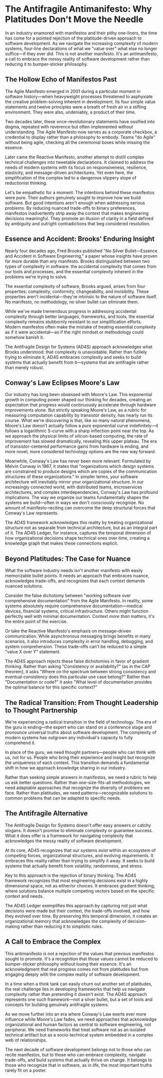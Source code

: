 # The Antifragile Antimanifesto: Why Platitudes Don't Move the Needle

In an industry enamored with manifestos and their pithy one-liners, the time has come for a pointed rejection of the platitude-driven approach to software development. As we navigate the increasing complexity of modern systems, four-line declarations of what we "value over" what else no longer suffice—if they ever did. This is not another manifesto. It's an antimanifesto, a call to embrace the messy reality of software development rather than reducing it to bumper-sticker philosophy.

## The Hollow Echo of Manifestos Past

The Agile Manifesto emerged in 2001 during a particular moment in software history—when heavyweight processes threatened to asphyxiate the creative problem-solving inherent in development. Its four simple value statements and twelve principles were a breath of fresh air in a stifling environment. They were also, undeniably, a product of their time.

Two decades later, these once-revolutionary statements have ossified into dogma, repeated with reverence but often implemented without understanding. The Agile Manifesto now serves as a corporate checkbox, a credential to display rather than a philosophy to embody. Teams "do Agile" without being agile, checking all the ceremonial boxes while missing the essence.

Later came the Reactive Manifesto, another attempt to distill complex technical challenges into tweetable declarations. It claimed to address the needs of modern systems with its focus on responsiveness, resilience, elasticity, and message-driven architectures. Yet even here, the simplification of the complex led to a dangerous slippery slope of reductionist thinking.

Let's be empathetic for a moment. The intentions behind these manifestos were pure. Their authors genuinely sought to improve how we build software. But good intentions aren't enough when addressing serious problems. By reducing nuanced trade-offs to binary preferences, manifestos inadvertently strip away the context that makes engineering decisions meaningful. They promote an illusion of clarity in a field defined by ambiguity and outright contradictions that beg considered resolution.

## Essence and Accident: Brooks' Enduring Insight

Nearly four decades ago, Fred Brooks published "No Silver Bullet—Essence and Accident in Software Engineering," a paper whose insights have proven far more durable than any manifesto. Brooks distinguished between two types of complexity in software: the accidental complexity that comes from our tools and processes, and the essential complexity inherent in the problems we're trying to solve.

The essential complexity of software, Brooks argued, arises from four properties: complexity, conformity, changeability, and invisibility. These properties aren't incidental—they're intrinsic to the nature of software itself. No manifesto, no methodology, no silver bullet can eliminate them.

While we've made tremendous progress in addressing accidental complexity through better languages, frameworks, and tools, the essential complexity remains stubbornly resistant to our simplification efforts. Modern manifestos often make the mistake of treating essential complexity as if it were accidental—as if the right mindset or methodology could somehow banish it.

The Antifragile Design for Systems (AD4S) approach acknowledges what Brooks understood: that complexity is unavoidable. Rather than futilely trying to eliminate it, AD4S embraces complexity and seeks to build systems that actually benefit from it—systems that are antifragile rather than merely robust.

## Conway's Law Eclipses Moore's Law

Our industry has long been obsessed with Moore's Law. This exponential growth in computing power shaped our thinking for decades, creating an expectation that progress would continuously accelerate through hardware improvements alone. But strictly speaking Moore's Law, as a rubric for measuring computation capability by transistor density, has nearly run its course. What we're discovering is that, like so many natural phenomena, Moore's Law doesn't actually follow a pure exponential curve indefinitely—it follows a logarithmic S-curve with a sharp inflection point near the top. As we approach the physical limits of silicon-based computing, the rate of improvement has slowed dramatically, revealing this upper plateau. The era of transistor-centered performance gains from hardware is ending, and more novel, more considered technology options are the new way forward.

Meanwhile, Conway's Law has never been more relevant. Formulated by Melvin Conway in 1967, it states that "organizations which design systems are constrained to produce designs which are copies of the communication structures of these organizations." In simpler terms, your software architecture will inevitably mirror your organizational structure. In our increasingly connected world, with distributed teams, microservices architectures, and complex interdependencies, Conway's Law has profound implications. The way we organize our teams fundamentally shapes the systems we build—often in ways we don't consciously recognize. No amount of manifesto-reciting can overcome the deep structural forces that Conway's Law represents.

The AD4S framework acknowledges this reality by treating organizational structure not as separate from technical architecture, but as an integral part of it. The AD4S Ledger, for instance, captures the temporal dimension of how organizational decisions shape technical ones over time, creating a knowledge graph that makes these connections explicit.

## Beyond Platitudes: The Case for Nuance

What the software industry needs isn't another manifesto with easily memorizable bullet points. It needs an approach that embraces nuance, acknowledges trade-offs, and recognizes that each context demands nuanced solutions. 

Consider the false dichotomy between "working software over comprehensive documentation" from the Agile Manifesto. In reality, some systems absolutely require comprehensive documentation—medical devices, financial systems, critical infrastructure. Others might function perfectly well with minimal documentation. Context *more than* matters, it's the entire point of the exercise.

Or take the Reactive Manifesto's emphasis on message-driven communication. While asynchronous messaging brings benefits in many scenarios, it also introduces complexity in error handling, debugging, and system comprehension. These trade-offs can't be reduced to a simple "value X over Y" statement.

The AD4S approach rejects these false dichotomies in favor of gradient thinking. Rather than asking "Consistency or availability?" (as in the CAP theorem), it asks "Where on the spectrum between strong consistency and eventual consistency does this particular use case belong?" Rather than "Documentation or code?" it asks "What level of documentation provides the optimal balance for this specific context?"

## The Radical Transition: From Thought Leadership to Thought Partnership

We're experiencing a radical transition in the field of technology. The era of the guru is ending—the expert who can stand on a conference stage and pronounce universal truths about software development. The complexity of modern systems has outgrown any individual's capacity to fully comprehend it.

In place of the guru, we need thought partners—people who can think with us, not for us. People who bring their experience and insight but recognize the uniqueness of each context. This transition demands a fundamental shift in how we approach knowledge sharing in our industry.

Rather than seeking simple answers in manifestos, we need a rubric to help us ask better questions. Rather than one-size-fits-all methodologies, we need adaptable approaches that recognize the diversity of problems we face. Rather than platitudes, we need patterns—recognizable solutions to common problems that can be adapted to specific needs.

## The Antifragile Alternative

The Antifragile Design for Systems doesn't offer easy answers or catchy slogans. It doesn't promise to eliminate complexity or guarantee success. What it does offer is a framework for navigating complexity that acknowledges the messy reality of software development.

At its core, AD4S recognizes that our systems exist within an ecosystem of competing forces, organizational structures, and evolving requirements. It embraces this reality rather than trying to simplify it away. It seeks to build systems that actually benefit from volatility, randomness, and stress.

Key to this approach is the rejection of binary thinking. The AD4S framework recognizes that most engineering decisions exist in a highly dimensional space, not as either/or choices. It embraces gradient thinking, where solutions balance multiple competing vectors based on the specific context and needs.

The AD4S Ledger exemplifies this approach by capturing not just what decisions were made but their context, the trade-offs involved, and how they evolved over time. By preserving this temporal dimension, it creates an organizational memory that acknowledges the complexity of decision-making rather than reducing it to simplistic rules.

## A Call to Embrace the Complex

This antimanifesto is not a rejection of the values that previous manifestos sought to promote. It's a recognition that those values cannot be reduced to bumper-sticker philosophy without losing their essence. It's an acknowledgment that real progress comes not from platitudes but from engaging deeply with the complex reality of software development.

In a time when a think tank can easily churn out another set of platitudes, the real challenge lies in developing frameworks that help us navigate complexity rather than pretending it doesn't exist. The AD4S approach represents one such framework—not a silver bullet, but a set of tools and concepts for building genuinely antifragile systems.

As we move further into an era where Conway's Law exerts ever more influence while Moore's Law fades, we need approaches that acknowledge organizational and human factors as central to software engineering, not peripheral. We need frameworks that treat software not as an isolated technical artifact but as a socio-technical system embedded in a complex web of relationships.

The next decade of software development belongs not to those who can recite manifestos, but to those who can embrace complexity, navigate trade-offs, and build systems that actually thrive on change. It belongs to those who recognize that in software, as in life, the most important truths rarely fit on a poster.
